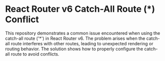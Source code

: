# React Router v6 Catch-All Route (*) Conflict

This repository demonstrates a common issue encountered when using the catch-all route ('*') in React Router v6. The problem arises when the catch-all route interferes with other routes, leading to unexpected rendering or routing behavior.  The solution shows how to properly configure the catch-all route to avoid conflicts.
